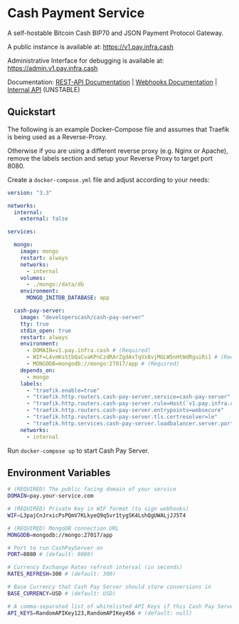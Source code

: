 # Cash Payment Service

A self-hostable Bitcoin Cash BIP70 and JSON Payment Protocol Gateway.

A public instance is available at:
https://v1.pay.infra.cash

Administrative Interface for debugging is available at:
https://admin.v1.pay.infra.cash

Documentation:
[REST-API Documentation](https://developers-cash.github.io/cash-pay-server/tutorial-REST-API.html) |
[Webhooks Documentation](https://developers-cash.github.io/cash-pay-server/tutorial-Webhooks.html) |
[Internal API](https://developers-cash.github.io/cash-pay-server/) (UNSTABLE)

## Quickstart

The following is an example Docker-Compose file and assumes that Traefik is being used as a Reverse-Proxy.

Otherwise if you are using a different reverse proxy (e.g. Nginx or Apache), remove the labels section and setup your Reverse Proxy to target port 8080.

Create a `docker-compose.yml` file and adjust according to your needs:

```yaml
version: "3.3"

networks:
  internal:
    external: false

services:

  mongo:
    image: mongo
    restart: always
    networks:
      - internal
    volumes:
      - ./mongo:/data/db
    environment:
      MONGO_INITDB_DATABASE: app

  cash-pay-server:
    image: "developerscash/cash-pay-server"
    tty: true
    stdin_open: true
    restart: always
    environment:
      - DOMAIN=v1.pay.infra.cash # (Required)
      - WIF=L4vmKsStbQaCvaKPnCzdRArZgdAxTqVx8vjMGLW5nHtWdRguiRi1 # (Required)
      - MONGODB=mongodb://mongo:27017/app # (Required)
    depends_on:
      - mongo
    labels:
      - "traefik.enable=true"
      - "traefik.http.routers.cash-pay-server.service=cash-pay-server"
      - "traefik.http.routers.cash-pay-server.rule=Host(`v1.pay.infra.cash`)"
      - "traefik.http.routers.cash-pay-server.entrypoints=websecure"
      - "traefik.http.routers.cash-pay-server.tls.certresolver=le"
      - "traefik.http.services.cash-pay-server.loadbalancer.server.port=8080"
    networks:
      - internal
```

Run `docker-compose up` to start Cash Pay Server.

## Environment Variables

```sh
# (REQUIRED) The public facing domain of your service
DOMAIN=pay.your-service.com

# (REQUIRED) Private Key in WIF format (to sign webhooks)
WIF=L3pajCnJrxicPsPQmV7KLkyeQ9q5vr1tygSK4LshQgUWALjJJ5T4

# (REQUIRED) MongoDB connection URL
MONGODB=mongodb://mongo:27017/app

# Port to run CashPayServer on
PORT=8080 # (default: 8080)

# Currency Exchange Rates refresh interval (in seconds)
RATES_REFRESH=300 # (default: 300)

# Base Currency that Cash Pay Server should store conversions in
BASE_CURRENCY=USD # (default: USD)

# A comma-separated list of whitelisted API Keys if this Cash Pay Server is private
API_KEYS=RandomAPIKey123,RandomAPIKey456 # (default: null)

```
